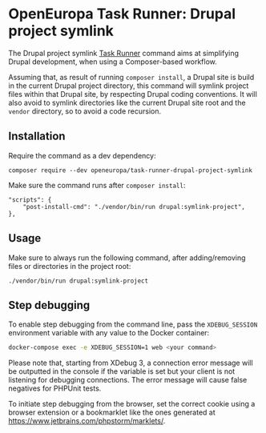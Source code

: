 # OpenEuropa Task Runner: Drupal project symlink

The Drupal project symlink [Task Runner](https://github.com/openeuropa/task-runner) command aims at simplifying Drupal
development, when using a Composer-based workflow.

Assuming that, as result of running `composer install`, a Drupal site is build in the current Drupal project directory,
this command will symlink project files within that Drupal site, by respecting Drupal coding conventions. It will also
avoid to symlink directories like the current Drupal site root and the `vendor` directory, so to avoid a code recursion.

## Installation

Require the command as a dev dependency:

    composer require --dev openeuropa/task-runner-drupal-project-symlink

Make sure the command runs after `composer install`:

    "scripts": {
        "post-install-cmd": "./vendor/bin/run drupal:symlink-project",
    },

## Usage

Make sure to always run the following command, after adding/removing files or directories in the project root:

    ./vendor/bin/run drupal:symlink-project

## Step debugging

To enable step debugging from the command line, pass the `XDEBUG_SESSION` environment variable with any value to
the Docker container:

```bash
docker-compose exec -e XDEBUG_SESSION=1 web <your command>
```

Please note that, starting from XDebug 3, a connection error message will be outputted in the console if the variable is
set but your client is not listening for debugging connections. The error message will cause false negatives for PHPUnit
tests.

To initiate step debugging from the browser, set the correct cookie using a browser extension or a bookmarklet
like the ones generated at https://www.jetbrains.com/phpstorm/marklets/.
